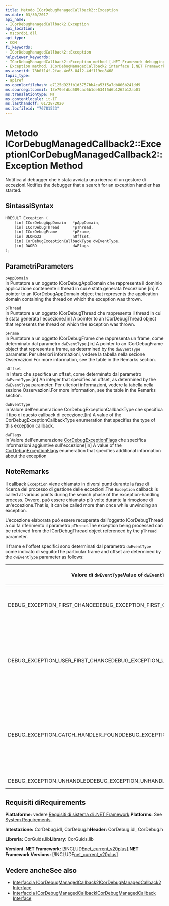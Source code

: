 ```yaml
---
title: Metodo ICorDebugManagedCallback2::Exception
ms.date: 03/30/2017
api_name:
- ICorDebugManagedCallback2.Exception
api_location:
- mscordbi.dll
api_type:
- COM
f1_keywords:
- ICorDebugManagedCallback2::Exception
helpviewer_keywords:
- ICorDebugManagedCallback2::Exception method [.NET Framework debugging]
- Exception method, ICorDebugManagedCallback2 interface [.NET Framework debugging]
ms.assetid: 78b0f14f-2fae-4e63-8412-4df119ee8468
topic_type:
- apiref
ms.openlocfilehash: e7125d923fb1d3757bb4ca53f5a7db806b241dd9
ms.sourcegitcommit: 13e79efdbd589cad6b1de634f5d6b1262b12ab01
ms.translationtype: MT
ms.contentlocale: it-IT
ms.lasthandoff: 01/28/2020
ms.locfileid: "76781523"
---
```

# <a name="icordebugmanagedcallback2exception-method"></a><span data-ttu-id="90af3-102">Metodo ICorDebugManagedCallback2::Exception</span><span class="sxs-lookup"><span data-stu-id="90af3-102">ICorDebugManagedCallback2::Exception Method</span></span>
<span data-ttu-id="90af3-103">Notifica al debugger che è stata avviata una ricerca di un gestore di eccezioni.</span><span class="sxs-lookup"><span data-stu-id="90af3-103">Notifies the debugger that a search for an exception handler has started.</span></span>  
  
## <a name="syntax"></a><span data-ttu-id="90af3-104">Sintassi</span><span class="sxs-lookup"><span data-stu-id="90af3-104">Syntax</span></span>  
  
```cpp  
HRESULT Exception (  
    [in] ICorDebugAppDomain   *pAppDomain,  
    [in] ICorDebugThread      *pThread,  
    [in] ICorDebugFrame       *pFrame,  
    [in] ULONG32              nOffset,  
    [in] CorDebugExceptionCallbackType dwEventType,  
    [in] DWORD                dwFlags  
);  
```  
  
## <a name="parameters"></a><span data-ttu-id="90af3-105">Parametri</span><span class="sxs-lookup"><span data-stu-id="90af3-105">Parameters</span></span>  
 `pAppDomain`  
 <span data-ttu-id="90af3-106">in Puntatore a un oggetto ICorDebugAppDomain che rappresenta il dominio applicazione contenente il thread in cui è stata generata l'eccezione.</span><span class="sxs-lookup"><span data-stu-id="90af3-106">[in] A pointer to an ICorDebugAppDomain object that represents the application domain containing the thread on which the exception was thrown.</span></span>  
  
 `pThread`  
 <span data-ttu-id="90af3-107">in Puntatore a un oggetto ICorDebugThread che rappresenta il thread in cui è stata generata l'eccezione.</span><span class="sxs-lookup"><span data-stu-id="90af3-107">[in] A pointer to an ICorDebugThread object that represents the thread on which the exception was thrown.</span></span>  
  
 `pFrame`  
 <span data-ttu-id="90af3-108">in Puntatore a un oggetto ICorDebugFrame che rappresenta un frame, come determinato dal parametro `dwEventType`.</span><span class="sxs-lookup"><span data-stu-id="90af3-108">[in] A pointer to an ICorDebugFrame object that represents a frame, as determined by the `dwEventType` parameter.</span></span> <span data-ttu-id="90af3-109">Per ulteriori informazioni, vedere la tabella nella sezione Osservazioni.</span><span class="sxs-lookup"><span data-stu-id="90af3-109">For more information, see the table in the Remarks section.</span></span>  
  
 `nOffset`  
 <span data-ttu-id="90af3-110">in Intero che specifica un offset, come determinato dal parametro `dwEventType`.</span><span class="sxs-lookup"><span data-stu-id="90af3-110">[in] An integer that specifies an offset, as determined by the `dwEventType` parameter.</span></span> <span data-ttu-id="90af3-111">Per ulteriori informazioni, vedere la tabella nella sezione Osservazioni.</span><span class="sxs-lookup"><span data-stu-id="90af3-111">For more information, see the table in the Remarks section.</span></span>  
  
 `dwEventType`  
 <span data-ttu-id="90af3-112">in Valore dell'enumerazione CorDebugExceptionCallbackType che specifica il tipo di questo callback di eccezione.</span><span class="sxs-lookup"><span data-stu-id="90af3-112">[in] A value of the CorDebugExceptionCallbackType enumeration that specifies the type of this exception callback.</span></span>  
  
 `dwFlags`  
 <span data-ttu-id="90af3-113">in Valore dell'enumerazione [CorDebugExceptionFlags](cordebugexceptionflags-enumeration.md) che specifica informazioni aggiuntive sull'eccezione</span><span class="sxs-lookup"><span data-stu-id="90af3-113">[in] A value of the [CorDebugExceptionFlags](cordebugexceptionflags-enumeration.md) enumeration that specifies additional information about the exception</span></span>  
  
## <a name="remarks"></a><span data-ttu-id="90af3-114">Note</span><span class="sxs-lookup"><span data-stu-id="90af3-114">Remarks</span></span>  
 <span data-ttu-id="90af3-115">Il callback `Exception` viene chiamato in diversi punti durante la fase di ricerca del processo di gestione delle eccezioni.</span><span class="sxs-lookup"><span data-stu-id="90af3-115">The `Exception` callback is called at various points during the search phase of the exception-handling process.</span></span> <span data-ttu-id="90af3-116">Ovvero, può essere chiamato più volte durante la rimozione di un'eccezione.</span><span class="sxs-lookup"><span data-stu-id="90af3-116">That is, it can be called more than once while unwinding an exception.</span></span>  
  
 <span data-ttu-id="90af3-117">L'eccezione elaborata può essere recuperata dall'oggetto ICorDebugThread a cui fa riferimento il parametro `pThread`.</span><span class="sxs-lookup"><span data-stu-id="90af3-117">The exception being processed can be retrieved from the ICorDebugThread object referenced by the `pThread` parameter.</span></span>  
  
 <span data-ttu-id="90af3-118">Il frame e l'offset specifici sono determinati dal parametro `dwEventType` come indicato di seguito:</span><span class="sxs-lookup"><span data-stu-id="90af3-118">The particular frame and offset are determined by the `dwEventType` parameter as follows:</span></span>  
  
|<span data-ttu-id="90af3-119">Valore di `dwEventType`</span><span class="sxs-lookup"><span data-stu-id="90af3-119">Value of `dwEventType`</span></span>|<span data-ttu-id="90af3-120">Valore di `pFrame`</span><span class="sxs-lookup"><span data-stu-id="90af3-120">Value of `pFrame`</span></span>|<span data-ttu-id="90af3-121">Valore di `nOffset`</span><span class="sxs-lookup"><span data-stu-id="90af3-121">Value of `nOffset`</span></span>|  
|----------------------------|-----------------------|------------------------|  
|<span data-ttu-id="90af3-122">DEBUG_EXCEPTION_FIRST_CHANCE</span><span class="sxs-lookup"><span data-stu-id="90af3-122">DEBUG_EXCEPTION_FIRST_CHANCE</span></span>|<span data-ttu-id="90af3-123">Frame che ha generato l'eccezione.</span><span class="sxs-lookup"><span data-stu-id="90af3-123">The frame that threw the exception.</span></span>|<span data-ttu-id="90af3-124">Puntatore all'istruzione nel frame.</span><span class="sxs-lookup"><span data-stu-id="90af3-124">The instruction pointer in the frame.</span></span>|  
|<span data-ttu-id="90af3-125">DEBUG_EXCEPTION_USER_FIRST_CHANCE</span><span class="sxs-lookup"><span data-stu-id="90af3-125">DEBUG_EXCEPTION_USER_FIRST_CHANCE</span></span>|<span data-ttu-id="90af3-126">Frame del codice utente più vicino al punto dell'eccezione generata.</span><span class="sxs-lookup"><span data-stu-id="90af3-126">The user-code frame closest to the point of the thrown exception.</span></span>|<span data-ttu-id="90af3-127">Puntatore all'istruzione nel frame.</span><span class="sxs-lookup"><span data-stu-id="90af3-127">The instruction pointer in the frame.</span></span>|  
|<span data-ttu-id="90af3-128">DEBUG_EXCEPTION_CATCH_HANDLER_FOUND</span><span class="sxs-lookup"><span data-stu-id="90af3-128">DEBUG_EXCEPTION_CATCH_HANDLER_FOUND</span></span>|<span data-ttu-id="90af3-129">Frame che contiene il gestore catch.</span><span class="sxs-lookup"><span data-stu-id="90af3-129">The frame that contains the catch handler.</span></span>|<span data-ttu-id="90af3-130">Offset MSIL (Microsoft Intermediate Language) dell'inizio del gestore catch.</span><span class="sxs-lookup"><span data-stu-id="90af3-130">The Microsoft intermediate language (MSIL) offset of the beginning of the catch handler.</span></span>|  
|<span data-ttu-id="90af3-131">DEBUG_EXCEPTION_UNHANDLED</span><span class="sxs-lookup"><span data-stu-id="90af3-131">DEBUG_EXCEPTION_UNHANDLED</span></span>|<span data-ttu-id="90af3-132">NULL</span><span class="sxs-lookup"><span data-stu-id="90af3-132">NULL</span></span>|<span data-ttu-id="90af3-133">Non definito.</span><span class="sxs-lookup"><span data-stu-id="90af3-133">Undefined.</span></span>|  
  
## <a name="requirements"></a><span data-ttu-id="90af3-134">Requisiti di</span><span class="sxs-lookup"><span data-stu-id="90af3-134">Requirements</span></span>  
 <span data-ttu-id="90af3-135">**Piattaforme:** vedere [Requisiti di sistema di .NET Framework](../../../../docs/framework/get-started/system-requirements.md).</span><span class="sxs-lookup"><span data-stu-id="90af3-135">**Platforms:** See [System Requirements](../../../../docs/framework/get-started/system-requirements.md).</span></span>  
  
 <span data-ttu-id="90af3-136">**Intestazione:** CorDebug.idl, CorDebug.h</span><span class="sxs-lookup"><span data-stu-id="90af3-136">**Header:** CorDebug.idl, CorDebug.h</span></span>  
  
 <span data-ttu-id="90af3-137">**Libreria:** CorGuids.lib</span><span class="sxs-lookup"><span data-stu-id="90af3-137">**Library:** CorGuids.lib</span></span>  
  
 <span data-ttu-id="90af3-138">**Versioni .NET Framework:** [!INCLUDE[net_current_v20plus](../../../../includes/net-current-v20plus-md.md)]</span><span class="sxs-lookup"><span data-stu-id="90af3-138">**.NET Framework Versions:** [!INCLUDE[net_current_v20plus](../../../../includes/net-current-v20plus-md.md)]</span></span>  
  
## <a name="see-also"></a><span data-ttu-id="90af3-139">Vedere anche</span><span class="sxs-lookup"><span data-stu-id="90af3-139">See also</span></span>

- [<span data-ttu-id="90af3-140">Interfaccia ICorDebugManagedCallback2</span><span class="sxs-lookup"><span data-stu-id="90af3-140">ICorDebugManagedCallback2 Interface</span></span>](icordebugmanagedcallback2-interface.md)
- [<span data-ttu-id="90af3-141">Interfaccia ICorDebugManagedCallback</span><span class="sxs-lookup"><span data-stu-id="90af3-141">ICorDebugManagedCallback Interface</span></span>](icordebugmanagedcallback-interface.md)
